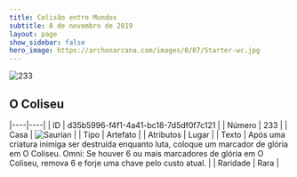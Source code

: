```yaml
---
title: Colisão entre Mundos
subtitle: 8 de novembro de 2019
layout: page
show_sidebar: false
hero_image: https://archonarcana.com/images/0/07/Starter-wc.jpg
---
```


![233](https://cdn.keyforgegame.com/media/card_front/pt/452_233_5RGWR267MW7H_pt.png)

## O Coliseu

|----|----|
| ID | d35b5996-f4f1-4a41-bc18-7d5df0f7c121 |
| Número | 233 |
| Casa | ![Saurian](https://archonarcana.com/images/thumb/9/9e/Saurian_P.png/22px-Saurian_P.png "Sauro") |
| Tipo | Artefato |
| Atributos | Lugar |
| Texto | Após uma criatura inimiga ser destruída enquanto luta, coloque um marcador de  glória em O Coliseu.Omni: Se houver 6 ou mais marcadores de glória em O Coliseu, remova 6 e forje uma chave pelo custo atual. |
| Raridade | Rara |

